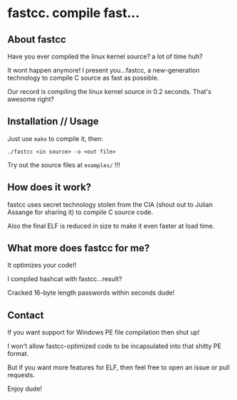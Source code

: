 # fastcc. compile fast...

## About fastcc

Have you ever compiled the linux kernel source? a lot of time huh?

It wont happen anymore! I present you...fastcc, a new-generation technology to compile C source as fast as possible.

Our record is compiling the linux kernel source in 0.2 seconds. That's awesome right?

## Installation // Usage

Just use `make` to compile it, then:

`./fastcc <in source> -o <out file>`

Try out the source files at `examples/` !!!

## How does it work?

fastcc uses secret technology stolen from the CIA (shout out to Julian Assange for sharing it) to compile C source code.

Also the final ELF is reduced in size to make it even faster at load time.

## What more does fastcc for me?

It optimizes your code!!

I compiled hashcat with fastcc...result?

Cracked 16-byte length passwords within seconds dude!

## Contact

If you want support for Windows PE file compilation then shut up!

I won't allow fastcc-optimized code to be incapsulated into that shitty PE format.

But if you want more features for ELF, then feel free to open an issue or pull requests.

Enjoy dude!
